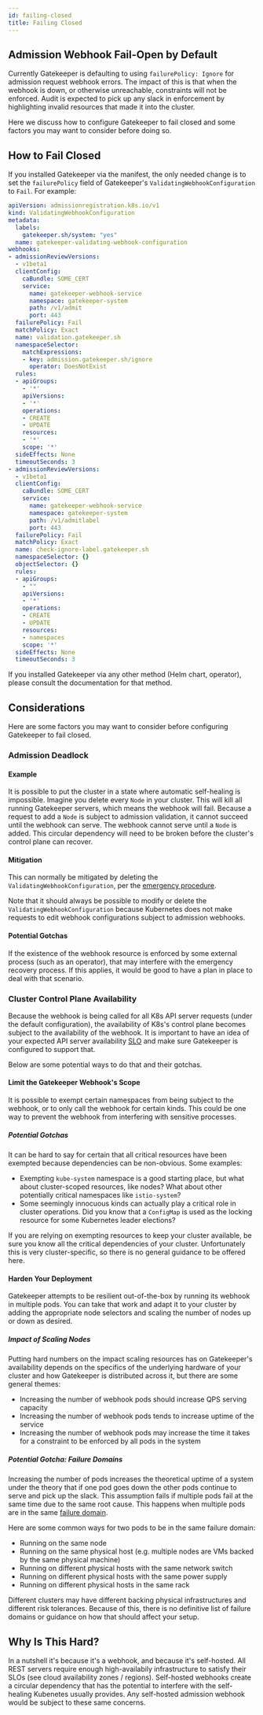 ```yaml
---
id: failing-closed
title: Failing Closed
---
```


## Admission Webhook Fail-Open by Default

Currently Gatekeeper is defaulting to using `failurePolicy: Ignore` for admission request webhook errors. The impact of this is that when the webhook is down, or otherwise unreachable, constraints will not be enforced. Audit is expected to pick up any slack in enforcement by highlighting invalid resources that made it into the cluster.

Here we discuss how to configure Gatekeeper to fail closed and some factors you may want to consider before doing so.

## How to Fail Closed

If you installed Gatekeeper via the manifest, the only needed change is to set the `failurePolicy` field of Gatekeeper's `ValidatingWebhookConfiguration` to `Fail`. For example:


```yaml
apiVersion: admissionregistration.k8s.io/v1
kind: ValidatingWebhookConfiguration
metadata:
  labels:
    gatekeeper.sh/system: "yes"
  name: gatekeeper-validating-webhook-configuration
webhooks:
- admissionReviewVersions:
  - v1beta1
  clientConfig:
    caBundle: SOME_CERT
    service:
      name: gatekeeper-webhook-service
      namespace: gatekeeper-system
      path: /v1/admit
      port: 443
  failurePolicy: Fail
  matchPolicy: Exact
  name: validation.gatekeeper.sh
  namespaceSelector:
    matchExpressions:
    - key: admission.gatekeeper.sh/ignore
      operator: DoesNotExist
  rules:
  - apiGroups:
    - '*'
    apiVersions:
    - '*'
    operations:
    - CREATE
    - UPDATE
    resources:
    - '*'
    scope: '*'
  sideEffects: None
  timeoutSeconds: 3
- admissionReviewVersions:
  - v1beta1
  clientConfig:
    caBundle: SOME_CERT
    service:
      name: gatekeeper-webhook-service
      namespace: gatekeeper-system
      path: /v1/admitlabel
      port: 443
  failurePolicy: Fail
  matchPolicy: Exact
  name: check-ignore-label.gatekeeper.sh
  namespaceSelector: {}
  objectSelector: {}
  rules:
  - apiGroups:
    - ""
    apiVersions:
    - '*'
    operations:
    - CREATE
    - UPDATE
    resources:
    - namespaces
    scope: '*'
  sideEffects: None
  timeoutSeconds: 3
```

If you installed Gatekeeper via any other method (Helm chart, operator), please consult the documentation for that method.

## Considerations

Here are some factors you may want to consider before configuring Gatekeeper to fail closed.

### Admission Deadlock

#### Example

It is possible to put the cluster in a state where automatic self-healing is impossible. Imagine you delete every `Node` in your cluster. This will kill all running Gatekeeper servers, which means the webhook will fail. Because a request to add a `Node` is subject to admission validation, it cannot succeed until the webhook can serve. The webhook cannot serve until a `Node` is added. This circular dependency will need to be broken before the cluster's control plane can recover.

#### Mitigation

This can normally be mitigated by deleting the `ValidatingWebhookConfiguration`, per the [emergency procedure](emergency.md).

Note that it should always be possible to modify or delete the `ValidatingWebhookConfiguration` because Kubernetes does not make requests to edit webhook configurations subject to admission webhooks.

#### Potential Gotchas

If the existence of the webhook resource is enforced by some external process (such as an operator), that may interfere with the emergency recovery process. If this applies, it would be good to have a plan in place to deal with that scenario.

### Cluster Control Plane Availability

Because the webhook is being called for all K8s API server requests (under the default configuration), the availability of K8s's control plane becomes subject to the availability of the webhook. It is important to have an idea of your expected API server availability [SLO](https://en.wikipedia.org/wiki/Service-level_objective) and make sure Gatekeeper is configured to support that.

Below are some potential ways to do that and their gotchas.

#### Limit the Gatekeeper Webhook's Scope

It is possible to exempt certain namespaces from being subject to the webhook, or to only call the webhook for certain kinds. This could be one way to prevent the webhook from interfering with sensitive processes.

##### Potential Gotchas

It can be hard to say for certain that all critical resources have been exempted because dependencies can be non-obvious. Some examples:

- Exempting `kube-system` namespace is a good starting place, but what about cluster-scoped resources, like nodes? What about other potentially critical namespaces like `istio-system`?
- Some seemingly innocuous kinds can actually play a critical role in cluster operations. Did you know that a `ConfigMap` is used as the locking resource for some Kubernetes leader elections?

If you are relying on exempting resources to keep your cluster available, be sure you know all the critical dependencies of your cluster. Unfortunately this is very cluster-specific, so there is no general guidance to be offered here.

#### Harden Your Deployment

Gatekeeper attempts to be resilient out-of-the-box by running its webhook in multiple pods. You can take that work and adapt it to your cluster by adding the appropriate node selectors and scaling the number of nodes up or down as desired.

##### Impact of Scaling Nodes

Putting hard numbers on the impact scaling resources has on Gatekeeper's availability depends on the specifics of the underlying hardware of your cluster and how Gatekeeper is distributed across it, but there are some general themes:

- Increasing the number of webhook pods should increase QPS serving capacity
- Increasing the number of webhook pods tends to increase uptime of the service
- Increasing the number of webhook pods may increase the time it takes for a constraint to be enforced by all pods in the system

##### Potential Gotcha: Failure Domains

Increasing the number of pods increases the theoretical uptime of a system under the theory that if one pod goes down the other pods continue to serve and pick up the slack. This assumption fails if multiple pods fail at the same time due to the same root cause. This happens when multiple pods are in the same [failure domain](https://en.wikipedia.org/wiki/Failure_domain#:~:text=In%20computing%2C%20a%20failure%20domain,of%20infrastructure%20that%20could%20fail.).

Here are some common ways for two pods to be in the same failure domain:

- Running on the same node
- Running on the same physical host (e.g. multiple nodes are VMs backed by the same physical machine)
- Running on different physical hosts with the same network switch
- Running on different physical hosts with the same power supply
- Running on different physical hosts in the same rack

Different clusters may have different backing physical infrastructures and different risk tolerances. Because of this, there is no definitive list of failure domains or guidance on how that should affect your setup.

## Why Is This Hard?

In a nutshell it's because it's a webhook, and because it's self-hosted. All REST servers require enough high-availabily infrastructure to satisfy their SLOs (see cloud availability zones / regions). Self-hosted webhooks create a circular dependency that has the potential to interfere with the self-healing Kubenetes usually provides. Any self-hosted admission webhook would be subject to these same concerns.